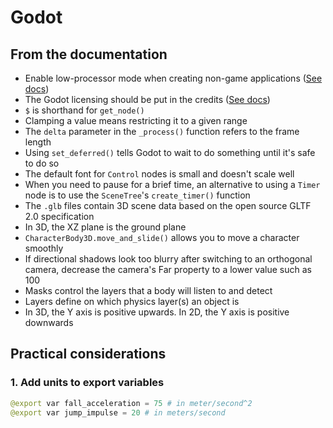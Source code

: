 # Godot

## From the documentation

- Enable low-processor mode when creating non-game applications ([See docs](https://docs.godotengine.org/en/stable/classes/class_projectsettings.html#class-projectsettings-property-application-run-low-processor-mode))
- The Godot licensing should be put in the credits ([See docs](https://docs.godotengine.org/en/stable/about/complying_with_licenses.html))
- `$` is shorthand for `get_node()`
- Clamping a value means restricting it to a given range
- The `delta` parameter in the `_process()` function refers to the frame length
- Using `set_deferred()` tells Godot to wait to do something until it's safe to do so
- The default font for `Control` nodes is small and doesn't scale well
- When you need to pause for a brief time, an alternative to using a `Timer` node is to use the `SceneTree`'s `create_timer()` function
- The `.glb` files contain 3D scene data based on the open source GLTF 2.0 specification
- In 3D, the XZ plane is the ground plane
- `CharacterBody3D.move_and_slide()` allows you to move a character smoothly
- If directional shadows look too blurry after switching to an orthogonal camera, decrease the camera's Far property to a lower value such as 100
- Masks control the layers that a body will listen to and detect
- Layers define on which physics layer(s) an object is
- In 3D, the Y axis is positive upwards. In 2D, the Y axis is positive downwards

## Practical considerations

### 1. Add units to export variables

```py
@export var fall_acceleration = 75 # in meter/second^2
@export var jump_impulse = 20 # in meters/second
```